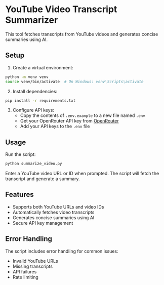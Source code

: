 # YouTube Video Transcript Summarizer

This tool fetches transcripts from YouTube videos and generates concise summaries using AI.

## Setup

1. Create a virtual environment:
```bash
python -m venv venv
source venv/bin/activate  # On Windows: venv\Scripts\activate
```

2. Install dependencies:
```bash
pip install -r requirements.txt
```

3. Configure API keys:
   - Copy the contents of `.env.example` to a new file named `.env`
   - Get your OpenRouter API key from [OpenRouter](https://openrouter.ai/)
   - Add your API keys to the `.env` file

## Usage

Run the script:
```bash
python summarize_video.py
```

Enter a YouTube video URL or ID when prompted. The script will fetch the transcript and generate a summary.

## Features

- Supports both YouTube URLs and video IDs
- Automatically fetches video transcripts
- Generates concise summaries using AI
- Secure API key management

## Error Handling

The script includes error handling for common issues:
- Invalid YouTube URLs
- Missing transcripts
- API failures
- Rate limiting
